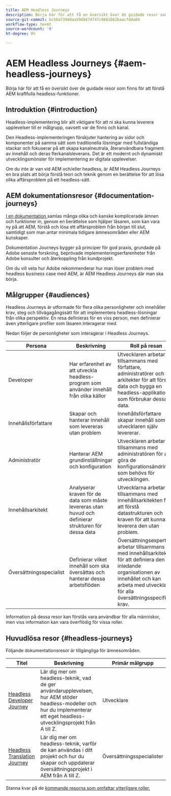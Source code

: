 ```yaml
---
title: AEM Headless Journeys
description: Börja här för att få en översikt över de guidade resor som finns för att förstå AEM kraftfulla headless-funktioner.
source-git-commit: bc56a739d8aa59d8474f47c9882662baacfdda84
workflow-type: tm+mt
source-wordcount: '0'
ht-degree: 0%

---
```


# AEM Headless Journeys {#aem-headless-journeys}

Börja här för att få en översikt över de guidade resor som finns för att förstå AEM kraftfulla headless-funktioner.

## Introduktion {#introduction}

Headless-implementering blir allt viktigare för att ni ska kunna leverera upplevelser till er målgrupp, oavsett var de finns och kanal.

Den Headless-implementeringen förskjuter hantering av sidor och komponenter på samma sätt som traditionella lösningar med fullständiga stackar och fokuserar på att skapa kanalneutrala, återanvändbara fragment av innehåll och deras flerkanalsleverans. Det är ett modernt och dynamiskt utvecklingsmönster för implementering av digitala upplevelser.

Om du inte är van vid AEM och/eller headless, är AEM Headless Journeys en bra plats att börja förstå teori och teknik genom en berättelse för att lösa olika affärsproblem på ett headless-sätt.

## AEM dokumentationsresor {#documentation-journeys}

[I en dokumentation ](/help/journey-documentation/home.md) samlas många olika och kanske komplicerade ämnen och funktioner in, genom en berättelse som hjälper läsaren, som kan vara ny på att AEM, förstå och lösa ett affärsproblem från början till slut, samtidigt som man antar minimala tidigare ämnesområden eller AEM kunskaper.

Dokumentation Journeys bygger på principer för god praxis, grundade på Adobe senaste forskning, beprövade implementeringserfarenheter från Adobe konsulter och återkoppling från kundprojekt.

Om du vill veta hur Adobe rekommenderar hur man löser problem med headless business case med AEM, är AEM Headless Journeys där man ska börja.

## Målgrupper {#audiences}

Headless Journeys är utformade för flera olika personligheter och innehåller krav, steg och tillvägagångssätt för att implementera headless-lösningar från olika perspektiv. En resa definieras för en viss person, men definierar även ytterligare profiler som läsaren interagerar med.

Nedan följer de personligheter som interagerar i Headless Journeys.

| Persona | Beskrivning | Roll på resan |
|---|---|---|
| Developer | Har erfarenhet av att utveckla headless-program som använder innehåll från olika källor | Utvecklaren arbetar tillsammans med författare, administratörer och arkitekter för att förstå data och bygga en headless-applikation som förbrukar dessa data. |
| Innehållsförfattare | Skapar och hanterar innehåll som levereras utan problem | Innehållsförfattare skapar innehåll som utvecklaren själv levererar. |
| Administratör | Hanterar AEM grundinställningar och konfiguration | Utvecklaren arbetar tillsammans med administratören för att göra de konfigurationsändringar som behövs för utvecklingen. |
| Innehållsarkitekt | Analyserar kraven för de data som måste levereras utan huvud och definierar strukturen för dessa data | Utvecklarna arbetar tillsammans med innehållsarkitekten för att förstå datastrukturen och kraven för att kunna leverera den utan problem. |
| Översättningsspecialist | Definierar vilket innehåll som ska översättas och hanterar dessa arbetsflöden | Översättningsexperten arbetar tillsammans med innehållsarkitekten för att definiera den inledande organisationen av innehållet och kan arbeta med utvecklaren för alla översättningsspecifika krav. |

Information på dessa resor kan förstås vara användbar för alla människor, men viss information kan vara överflödig för vissa roller.

## Huvudlösa resor {#headless-journeys}

Följande dokumentationsresor är tillgängliga för ämnesområden.

| Titel | Beskrivning | Primär målgrupp |
|---|---|---|
| [Headless Developer Journey](/help/journey-headless/developer/overview.md) | Lär dig mer om headless-teknik, vad de ger användarupplevelsen, hur AEM stöder headless-modeller och hur du implementerar ett eget headless-utvecklingsprojekt från A till Z. | Utvecklare |
| [Headless Translation Journey](/help/journey-headless/translation/overview.md) | Lär dig mer om headless-teknik, varför de kan användas i ditt projekt och hur du skapar och uppdaterar översättningsprojekt i AEM från A till Z. | Översättningsspecialister |

Stanna kvar på de [kommande resorna som omfattar ytterligare roller.](/help/journey-documentation/home.md#journeys)
